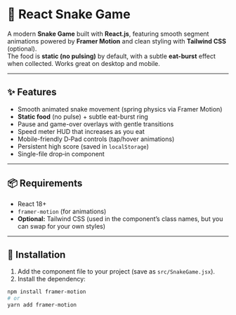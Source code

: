 
# 🐍 React Snake Game

A modern **Snake Game** built with **React.js**, featuring smooth segment animations powered by **Framer Motion** and clean styling with **Tailwind CSS** (optional).  
The food is **static (no pulsing)** by default, with a subtle **eat-burst** effect when collected. Works great on desktop and mobile.

---

## ✨ Features

- Smooth animated snake movement (spring physics via Framer Motion)
- **Static food** (no pulse) + subtle eat-burst ring
- Pause and game-over overlays with gentle transitions
- Speed meter HUD that increases as you eat
- Mobile-friendly D‑Pad controls (tap/hover animations)
- Persistent high score (saved in `localStorage`)
- Single-file drop‑in component

---

## 📦 Requirements

- React 18+
- `framer-motion` (for animations)  
- **Optional:** Tailwind CSS (used in the component’s class names, but you can swap for your own styles)

---

## 🚀 Installation

1. Add the component file to your project (save as `src/SnakeGame.jsx`).  
2. Install the dependency:

```bash
npm install framer-motion
# or
yarn add framer-motion
